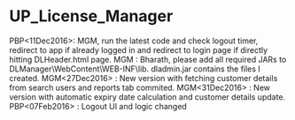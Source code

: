 # UP_License_Manager
PBP<11Dec2016>: MGM, run the latest code and check logout timer, redirect to app if already logged in and redirect to login page if directly hitting DLHeader.html page.
MGM : Bharath, please add all required JARs to DLManager\WebContent\WEB-INF\lib. dladmin.jar contains the files I created.
MGM<27Dec2016> : New version with fetching customer details from search users and reports tab commited.
MGM<31Dec2016> : New version with automatic expiry date calculation and customer details update.
PBP<07Feb2016> : Logout UI and logic changed
